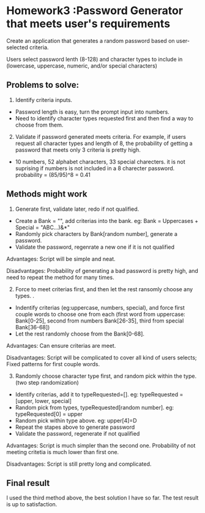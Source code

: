 # Homework3 :Password Generator that meets user's requirements 
Create an application that generates a random password based on user-selected criteria. 

Users select password lenth (8-128) and character types to include in (lowercase, uppercase, numeric, and/or special characters)

## Problems to solve:
1. Identify criteria inputs. 
*  Password length is easy, turn the prompt input into numbers. 
*  Need to identify character types requested first and then find a way to choose from them.

2. Validate if password generated meets criteria. 
For example, if users request all character types and length of 8, the probability of getting a password that meets only 3 criteria is pretty high. 
* 10 numbers, 52 alphabet characters, 33 special charecters. it is not suprising if numbers is not included in a 8 charecter password. probability = (85/95)^8 = 0.41


## Methods might work
1. Generate first, validate later, redo if not qualified.
* Create a Bank = "", add criterias into the bank. eg: Bank = Uppercases + Special = "ABC...)&*"
* Randomly pick characters by Bank[random number], generate a password.
* Validate the password, regenrate a new one if it is not qualified 

Advantages: Script will be simple and neat.

Disadvantages: Probability of generating a bad password is pretty high, and need to repeat the method for many times.


2.  Force to meet criterias first, and then let the rest ransomly choose any types. .
* Indentify criterias (eg:uppercase, numbers, special), and force first couple words to choose one from each (first word from uppercase: Bank[0-25], second from numbers Bank[26-35], third from special Bank[36-68])
* Let the rest randomly choose from the Bank[0-68].

Advantages: Can ensure criterias are meet.

Disadvantages: Script will be complicated to cover all kind of users selects; Fixed patterns for first couple words.  


3. Randomly choose character type first, and random pick within the type.(two step randomization)
* Identify criterias, add it to typeRequested=[]. eg: typeRequested = [upper, lower, special]
* Random pick from types, typeRequested[random number]. eg: typeRequested[0] = upper
* Random pick within type above. eg: upper[4]=D
* Repeat the stapes above to generate password
* Validate the password, regenerate if not qualified

Advantages: Script is much simpler than the second one. Probability of not meeting critetia is much lower than first one. 

Disadvantages: Script is still pretty long and complicated. 


## Final result
I used the third method above, the best solution I have so far. The test result is up to satisfaction. 



